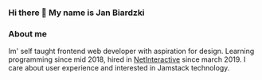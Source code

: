 ### Hi there 👋 My name is Jan Biardzki

### About me
Im' self taught frontend web developer with aspiration for design. Learning programming since mid 2018, hired in [NetInteractive](https://netinteractive.pl) since march 2019. I care about user experience and interested in Jamstack technology.

<!--
**yanchesky/yanchesky** is a ✨ _special_ ✨ repository because its `README.md` (this file) appears on your GitHub profile.

Here are some ideas to get you started:

- 🔭 I’m currently working on ...
- 🌱 I’m currently learning ...
- 👯 I’m looking to collaborate on ...
- 🤔 I’m looking for help with ...
- 💬 Ask me about ...
- 📫 How to reach me: ...
- 😄 Pronouns: ...
- ⚡ Fun fact: ...
-->
